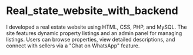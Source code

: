 # Real_state_website_with_backend
I developed a real estate website using HTML, CSS, PHP, and MySQL. The site features dynamic property listings and an admin panel for managing listings. Users can browse properties, view detailed descriptions, and connect with sellers via a "Chat on WhatsApp" feature. 
